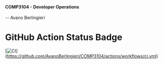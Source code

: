 #### COMP3104 - Developer Operations

-- Avano Berlingieri

# GitHub Action Status Badge
[![CI](https://github.com/AvanoBerlingieri/COMP3104/actions/workflows/ci.yml/badge.svg)]
(https://github.com/AvanoBerlingieri/COMP3104/actions/workflows/ci.yml)
